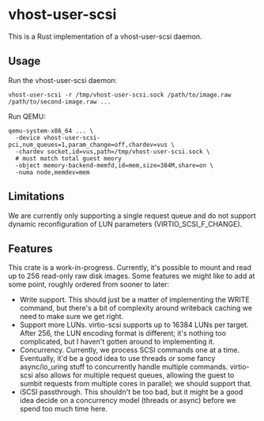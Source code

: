 # vhost-user-scsi

This is a Rust implementation of a vhost-user-scsi daemon.

## Usage

Run the vhost-user-scsi daemon:

```
vhost-user-scsi -r /tmp/vhost-user-scsi.sock /path/to/image.raw /path/to/second-image.raw ...
```

Run QEMU:

```
qemu-system-x86_64 ... \
  -device vhost-user-scsi-pci,num_queues=1,param_change=off,chardev=vus \
  -chardev socket,id=vus,path=/tmp/vhost-user-scsi.sock \
  # must match total guest meory
  -object memory-backend-memfd,id=mem,size=384M,share=on \
  -numa node,memdev=mem
```

## Limitations

We are currently only supporting a single request queue and do not support
dynamic reconfiguration of LUN parameters (VIRTIO_SCSI_F_CHANGE).

## Features

This crate is a work-in-progress. Currently, it's possible to mount and read
up to 256 read-only raw disk images. Some features we might like to add
at some point, roughly ordered from sooner to later:

- Write support. This should just be a matter of implementing the WRITE
  command, but there's a bit of complexity around writeback caching we
  need to make sure we get right.
- Support more LUNs. virtio-scsi supports up to 16384 LUNs per target.
  After 256, the LUN encoding format is different; it's nothing too
  complicated, but I haven't gotten around to implementing it.
- Concurrency. Currently, we process SCSI commands one at a time. Eventually,
  it'd be a good idea to use threads or some fancy async/io_uring stuff to
  concurrently handle multiple commands. virtio-scsi also allows for multiple
  request queues, allowing the guest to sumbit requests from multiple cores
  in parallel; we should support that.
- iSCSI passthrough. This shouldn't be too bad, but it might be a good idea
  decide on a concurrency model (threads or async) before we spend too much
  time here.
